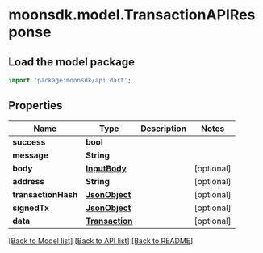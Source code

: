 # moonsdk.model.TransactionAPIResponse

## Load the model package

```dart
import 'package:moonsdk/api.dart';
```

## Properties

| Name                | Type                                  | Description | Notes       |
| ------------------- | ------------------------------------- | ----------- | ----------- |
| **success**         | **bool**                              |             |             |
| **message**         | **String**                            |             |             |
| **body**            | [**InputBody**](inputbody.md)         |             | \[optional] |
| **address**         | **String**                            |             | \[optional] |
| **transactionHash** | [**JsonObject**](../../dart/doc/.md/) |             | \[optional] |
| **signedTx**        | [**JsonObject**](../../dart/doc/.md/) |             | \[optional] |
| **data**            | [**Transaction**](transaction.md)     |             | \[optional] |

[\[Back to Model list\]](./#documentation-for-models) [\[Back to API list\]](./#documentation-for-api-endpoints) [\[Back to README\]](./)
